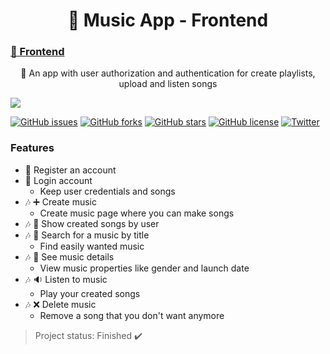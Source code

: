 <h1 align="center">
    🔗 Music App</a> - Frontend
</h1>
<h3>
    <a href="https://github.com/EdmilsonFerreiraF/lama-frontend">🔗 Frontend </a>
</h3>
<p align="center">🚀 An app with user authorization and authentication for create playlists, upload and listen songs</p>
<img src="https://travis-ci.com/EdmilsonFerreiraF/Backend.svg?branch=main" />

<a href="https://github.com/EdmilsonFerreiraF/lama-frontend/issues"><img alt="GitHub issues" src="https://img.shields.io/github/issues/EdmilsonFerreiraF/lama-frontend"></a>
<a href="https://github.com/EdmilsonFerreiraF/lama-frontend/network"><img alt="GitHub forks" src="https://img.shields.io/github/forks/EdmilsonFerreiraF/lama-frontend"></a>
<a href="https://github.com/EdmilsonFerreiraF/lama-frontend/stargazers"><img alt="GitHub stars" src="https://img.shields.io/github/stars/EdmilsonFerreiraF/lama-frontend"></a>
<a href="https://github.com/EdmilsonFerreiraF/lama-frontend"><img alt="GitHub license" src="https://img.shields.io/github/license/EdmilsonFerreiraF/lama-frontend"></a>
<a href="https://twitter.com/intent/tweet?text=Wow:&url=https%3A%2F%2Fgithub.com%2FEdmilsonFerreiraF%2Flama-frontend%2F"><img alt="Twitter" src="https://img.shields.io/twitter/url?style=social"></a>

### Features
- :man: Register an account
- :man: Login account
    - Keep user credentials and songs
- :notes: :heavy_plus_sign: Create music
    - Create music page where you can make songs
- :notes: :page_with_curl: Show created songs by user
- :notes: :mag_right: Search for a music by title
    - Find easily wanted music
- :notes: :page_facing_up: See music details
    - View music properties like gender and launch date
- :notes: :sound: Listen to music
    - Play your created songs
- :notes: :x: Delete music
    - Remove a song that you don't want anymore

> Project status: Finished :heavy_check_mark: